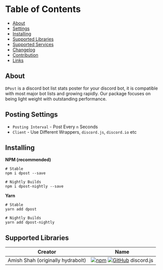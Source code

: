 # Table of Contents

- [About](#about)
- [Settings](#posting-settings)
- [Installing](#installing)
- [Supported Libraries](#supported-libraries)
- [Supported Services](#supported-services)
- [Changelog](#changelog)
- [Contribution](#contribution)
- [Links](#links)


## About

`DPost` is a discord bot list stats poster for your discord bot,
it is compatible with most major bot lists and growing rapidly.
Our package focuses on being light weight with outstanding performance.

## Posting Settings

* `Posting Interval` - Post Every `n` Seconds
* `Client` - Use Different Wrappers, `discord.js`, `discord.io` etc

## Installing

**NPM (recommended)**
```
# Stable
npm i dpost --save

# Nightly Builds
npm i dpost-nightly --save
```

**Yarn**
```
# Stable
yarn add dpost

# Nightly Builds
yarn add dpost-nightly
```

## Supported Libraries

| Creator                           | Name                                                                                                                                   |
| --------------------------------- | -------------------------------------------------------------------------------------------------------------------------------------- |
| Amish Shah (originally hydrabolt) | [![npm](static/npm.png)](https://npm.im/discord.js) [![GitHub](static/github.png)](https://github.com/discordjs/discord.js) discord.js |
